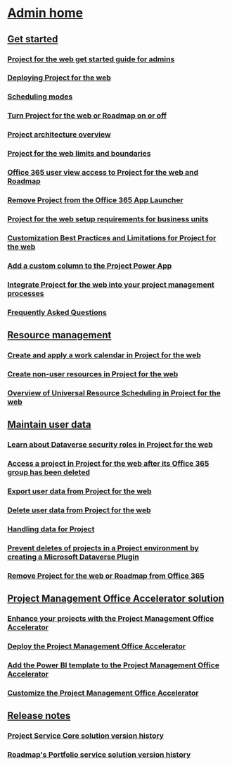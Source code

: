 # [Admin home](projectforweb-admin-home.md)

## [Get started]()
### [Project for the web get started guide for admins](project-for-the-web-get-started-guide-for-admins.md)
### [Deploying Project for the web](deploying-project.md)
### [Scheduling modes](scheduling-modes.md)
### [Turn Project for the web or Roadmap on or off](turn-project-for-the-web-off.md)
### [Project architecture overview](project-architecture-overview.md)
### [Project for the web limits and boundaries](project-for-the-web-limits-and-boundaries.md)
### [Office 365 user view access to Project for the web and Roadmap](office-365-user-view-access-to-project-and-roadmap.md)
### [Remove Project from the Office 365 App Launcher](remove-project-from-the-office-365-app-launcher.md)
### [Project for the web setup requirements for business units](project-for-the-web-setup-requirements-for-business-units.md)
### [Customization Best Practices and Limitations for Project for the web](customize-project-best-practices-limitations.md)
### [Add a custom column to the Project Power App](add-custom-column-project-power-app.md)
### [Integrate Project for the web into your project management processes](move-to-project-for-the-web-from-project-web-app.md)
### [Frequently Asked Questions](faq.md)
## [Resource management]()
### [Create and apply a work calendar in Project for the web](create-and-apply-a-work-calendar.md)
### [Create non-user resources in Project for the web](create-nonuser-resources-in-project-for-the-web.md)
### [Overview of Universal Resource Scheduling in Project for the web](overview-universal-resource-scheduling.md)
## [Maintain user data]()
### [Learn about Dataverse security roles in Project for the web](project-for-the-web-security-roles.md)
### [Access a project in Project for the web after its Office 365 group has been deleted](access-a-project-after-group-is-deleted.md)
### [Export user data from Project for the web](export-user-data-from-project-for-the-web.md)
### [Delete user data from Project for the web](delete-user-data-from-project-for-the-web.md)
### [Handling data for Project](handling-data-for-project-for-the-web-and-roadmap.md)
### [Prevent deletes of projects in a Project environment by creating a Microsoft Dataverse Plugin](prevent-project-deletes-dataverse-plugin.md)
### [Remove Project for the web or Roadmap from Office 365](remove-roadmap-from-office-365.md)
## [Project Management Office Accelerator solution]()
### [Enhance your projects with the Project Management Office Accelerator](enhance-project-for-the-web-projects-use-accelerator.md)
### [Deploy the Project Management Office Accelerator](deploy-project-for-web-accelerator-power-bi-template.md)
### [Add the Power BI template to the Project Management Office Accelerator](deploy-power-bi-template-project-for-web-accelerator.md)
### [Customize the Project Management Office Accelerator](customize-pmo-accelerator-managed-solution.md)
## [Release notes]()
### [Project Service Core solution version history](project-service-core-solution-version-history.md)
### [Roadmap's Portfolio service solution version history](roadmap-version-history.md)

